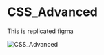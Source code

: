 # CSS_Advanced
This is replicated figma

![CSS_Advanced](https://user-images.githubusercontent.com/116851021/242869068-79b76274-b528-4fe6-9211-2249339d1218.jpg)